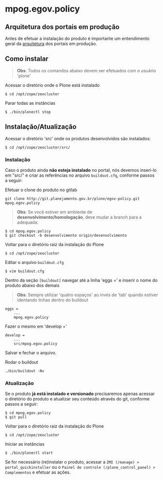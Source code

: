 mpog.egov.policy
================

Arquitetura dos portais em produção
-----------------------------------

Antes de efetuar a instalação do produto é importante um entendimento geral da [arquitetura](https://git.planejamento.gov.br/plone/portal-docs/blob/desenvolvimento/documentos/arquitetura.md) dos portais em produção.

Como instalar
-------------

> **Obs**: Todos os comandos abaixo devem ser efetuados com o usuário 'plone'

Acessar o diretório onde o Plone está instalado

```
$ cd /opt/zope/zeocluster
```

Parar todas as instâncias

```
$ ./bin/plonectl stop
```

## Instalação/Atualização

Acessar o diretório 'src' onde os produtos desenvolvidos são instalados:

```
$ cd /opt/zope/zeocluster/src/
```

### Instalação

Caso o produto ainda **não esteja instalado** no portal, nós devemos inseri-lo em "src/" e criar as referências no arquivo `buildout.cfg`, conforme passos a seguir:

Efetuar o clone do produto no gitlab

```
git clone http://git.planejamento.gov.br/plone/egov-policy.git mpog.egov.policy
```

> **Obs**: Se você estiver em ambiente de **desenvolvimento/homologação**, deve mudar a branch para a adequada:

```
$ cd mpog.egov.policy
$ git checkout -b desenvolvimento origin/desenvolvimento
```

Voltar para o diretório raiz da instalação do Plone

```
$ cd /opt/zope/zeocluster
```

Editar o arquivo `buildout.cfg`

```
$ vim buildout.cfg
```

Dentro da seção `[buildout]` navegar até a linha 'eggs =' e inserir o nome do produto abaixo dos demais

> **Obs**: Sempre utilizar 'quatro espaços' ao invés de 'tab' quando estiver
identando linhas dentro do buildout

    eggs =
        ...
        mpog.egov.policy

Fazer o mesmo em 'develop ='

    develop =
        ...
        src/mpog.egov.policy

Salvar e fechar o arquivo.

Rodar o buildout

```
./bin/buildout -Nv
```

### Atualização

Se o produto **já está instalado e versionado** precisaremos apenas acessar o diretório do produto e atualizar seu conteúdo através do git, conforme passos a seguir:

```
$ cd mpog.egov.policy
$ git pull
```

Voltar para o diretório raiz da instalação do Plone

```
$ cd /opt/zope/zeocluster
```

Iniciar as instâncias

```
$ ./bin/plonectl start
```

Se for necessário (re)instalar o produto, acessar a `ZMI (/manage) > portal_quickinstaller` ou o `Painel de controle (/plone_control_panel) > Complementos` e efetuar as ações.
